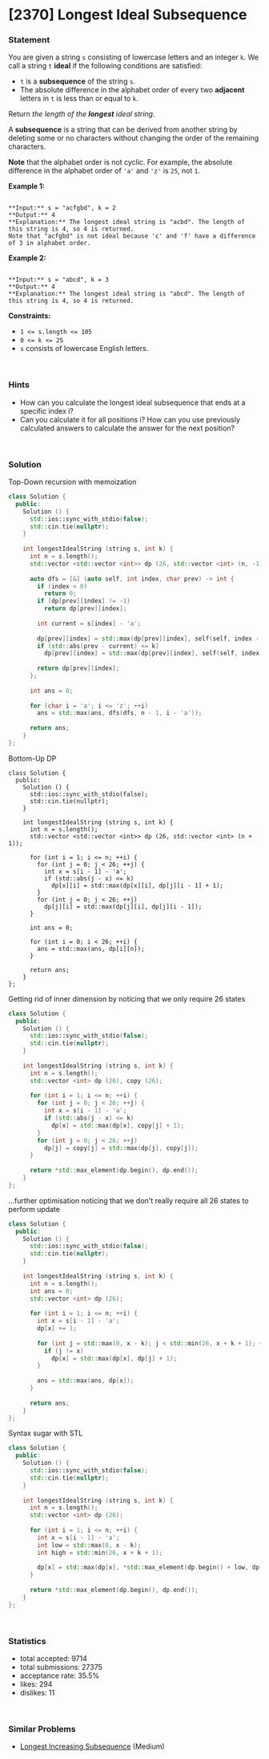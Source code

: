 # [2370] Longest Ideal Subsequence



### Statement

You are given a string `s` consisting of lowercase letters and an integer `k`. We call a string `t` **ideal** if the following conditions are satisfied:

* `t` is a **subsequence** of the string `s`.
* The absolute difference in the alphabet order of every two **adjacent** letters in `t` is less than or equal to `k`.



Return *the length of the **longest** ideal string*.

A **subsequence** is a string that can be derived from another string by deleting some or no characters without changing the order of the remaining characters.

**Note** that the alphabet order is not cyclic. For example, the absolute difference in the alphabet order of `'a'` and `'z'` is `25`, not `1`.


**Example 1:**

```

**Input:** s = "acfgbd", k = 2
**Output:** 4
**Explanation:** The longest ideal string is "acbd". The length of this string is 4, so 4 is returned.
Note that "acfgbd" is not ideal because 'c' and 'f' have a difference of 3 in alphabet order.
```

**Example 2:**

```

**Input:** s = "abcd", k = 3
**Output:** 4
**Explanation:** The longest ideal string is "abcd". The length of this string is 4, so 4 is returned.

```

**Constraints:**
* `1 <= s.length <= 105`
* `0 <= k <= 25`
* `s` consists of lowercase English letters.


<br>

### Hints

- How can you calculate the longest ideal subsequence that ends at a specific index i?
- Can you calculate it for all positions i? How can you use previously calculated answers to calculate the answer for the next position?

<br>

### Solution

Top-Down recursion with memoization

```cpp
class Solution {
  public:
    Solution () {
      std::ios::sync_with_stdio(false);
      std::cin.tie(nullptr);
    }
  
    int longestIdealString (string s, int k) {
      int n = s.length();
      std::vector <std::vector <int>> dp (26, std::vector <int> (n, -1));
      
      auto dfs = [&] (auto self, int index, char prev) -> int {
        if (index < 0)
          return 0;
        if (dp[prev][index] != -1)
          return dp[prev][index];
        
        int current = s[index] - 'a';
        
        dp[prev][index] = std::max(dp[prev][index], self(self, index - 1, prev));
        if (std::abs(prev - current) <= k)
          dp[prev][index] = std::max(dp[prev][index], self(self, index - 1, current) + 1);
        
        return dp[prev][index];
      };
      
      int ans = 0;
      
      for (char i = 'a'; i <= 'z'; ++i)
        ans = std::max(ans, dfs(dfs, n - 1, i - 'a'));
      
      return ans;
    }
};
```

Bottom-Up DP

```cp
class Solution {
  public:
    Solution () {
      std::ios::sync_with_stdio(false);
      std::cin.tie(nullptr);
    }
  
    int longestIdealString (string s, int k) {
      int n = s.length();
      std::vector <std::vector <int>> dp (26, std::vector <int> (n + 1));
      
      for (int i = 1; i <= n; ++i) {
        for (int j = 0; j < 26; ++j) {
          int x = s[i - 1] - 'a';
          if (std::abs(j - x) <= k)
            dp[x][i] = std::max(dp[x][i], dp[j][i - 1] + 1);
        }
        for (int j = 0; j < 26; ++j)
          dp[j][i] = std::max(dp[j][i], dp[j][i - 1]);
      }
      
      int ans = 0;
      
      for (int i = 0; i < 26; ++i) {
        ans = std::max(ans, dp[i][n]);
      }
      
      return ans;
    }
};
```

Getting rid of inner dimension by noticing that we only require 26 states

```cpp
class Solution {
  public:
    Solution () {
      std::ios::sync_with_stdio(false);
      std::cin.tie(nullptr);
    }
  
    int longestIdealString (string s, int k) {
      int n = s.length();
      std::vector <int> dp (26), copy (26);
      
      for (int i = 1; i <= n; ++i) {
        for (int j = 0; j < 26; ++j) {
          int x = s[i - 1] - 'a';
          if (std::abs(j - x) <= k)
            dp[x] = std::max(dp[x], copy[j] + 1);
        }
        for (int j = 0; j < 26; ++j)
          dp[j] = copy[j] = std::max(dp[j], copy[j]);
      }
      
      return *std::max_element(dp.begin(), dp.end());
    }
};
```

...further optimisation noticing that we don't really require all 26 states to perform update

```cpp
class Solution {
  public:
    Solution () {
      std::ios::sync_with_stdio(false);
      std::cin.tie(nullptr);
    }
  
    int longestIdealString (string s, int k) {
      int n = s.length();
      int ans = 0;
      std::vector <int> dp (26);
      
      for (int i = 1; i <= n; ++i) {
        int x = s[i - 1] - 'a';
        dp[x] += 1;
        
        for (int j = std::max(0, x - k); j < std::min(26, x + k + 1); ++j) {
          if (j != x)
            dp[x] = std::max(dp[x], dp[j] + 1);
        }
        
        ans = std::max(ans, dp[x]);
      }
      
      return ans;
    }
};
```

Syntax sugar with STL

```cpp
class Solution {
  public:
    Solution () {
      std::ios::sync_with_stdio(false);
      std::cin.tie(nullptr);
    }
  
    int longestIdealString (string s, int k) {
      int n = s.length();
      std::vector <int> dp (26);
      
      for (int i = 1; i <= n; ++i) {
        int x = s[i - 1] - 'a';
        int low = std::max(0, x - k);
        int high = std::min(26, x + k + 1);
        
        dp[x] = std::max(dp[x], *std::max_element(dp.begin() + low, dp.begin() + high)) + 1;
      }
      
      return *std::max_element(dp.begin(), dp.end());
    }
};
```

<br>

### Statistics

- total accepted: 9714
- total submissions: 27375
- acceptance rate: 35.5%
- likes: 294
- dislikes: 11

<br>

### Similar Problems

- [Longest Increasing Subsequence](https://leetcode.com/problems/longest-increasing-subsequence) (Medium)
